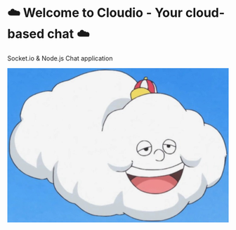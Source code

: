 
 # :cloud: Welcome to Cloudio - Your cloud-based chat :cloud:
Socket.io & Node.js Chat application

![Cloudio chat server](https://github.com/Nesher123/socketIO-Node-Chat/blob/master/public/images/cloudio-image.jpeg)
